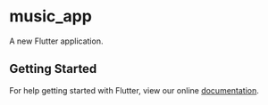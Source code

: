 # music_app

A new Flutter application.

## Getting Started

For help getting started with Flutter, view our online
[documentation](https://flutter.io/).
